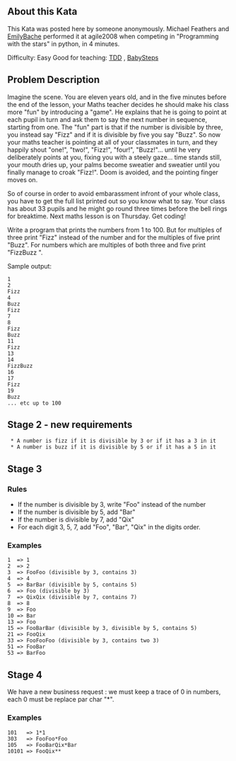 ## About this Kata

This Kata was posted here by someone anonymously. Michael Feathers and
[EmilyBache](/people/EmilyBache) performed it at agile2008 when
competing in "Programming with the stars" in python, in 4 minutes.

Difficulty: Easy Good for teaching: [TDD](/TestDrivenDevelopment) ,
[BabySteps](/BabySteps)

## Problem Description

Imagine the scene. You are eleven years old, and in the five minutes
before the end of the lesson, your Maths teacher decides he should make
his class more "fun" by introducing a "game". He explains that he is
going to point at each pupil in turn and ask them to say the next number
in sequence, starting from one. The "fun" part is that if the number is
divisible by three, you instead say "Fizz" and if it is divisible by
five you say "Buzz". So now your maths teacher is pointing at all of
your classmates in turn, and they happily shout "one!", "two!", "Fizz!",
"four!", "Buzz!"... until he very deliberately points at you, fixing you
with a steely gaze... time stands still, your mouth dries up, your palms
become sweatier and sweatier until you finally manage to croak "Fizz!".
Doom is avoided, and the pointing finger moves on.

So of course in order to avoid embarassment infront of your whole class,
you have to get the full list printed out so you know what to say. Your
class has about 33 pupils and he might go round three times before the
bell rings for breaktime. Next maths lesson is on Thursday. Get coding!

Write a program that prints the numbers from 1 to 100. But for multiples
of three print "Fizz" instead of the number and for the multiples of
five print "Buzz". For numbers which are multiples of both three and
five print "FizzBuzz ".

Sample output:

    1
    2
    Fizz
    4
    Buzz
    Fizz
    7
    8
    Fizz
    Buzz
    11
    Fizz
    13
    14
    FizzBuzz
    16
    17
    Fizz
    19
    Buzz
    ... etc up to 100

## Stage 2 - new requirements

     * A number is fizz if it is divisible by 3 or if it has a 3 in it
     * A number is buzz if it is divisible by 5 or if it has a 5 in it

## Stage 3
### Rules

* If the number is divisible by 3, write "Foo" instead of the number
* If the number is divisible by 5, add "Bar"
* If the number is divisible by 7, add "Qix"
* For each digit 3, 5, 7, add "Foo", "Bar", "Qix" in the digits order.
 
### Examples

    1  => 1
    2  => 2
    3  => FooFoo (divisible by 3, contains 3)
    4  => 4
    5  => BarBar (divisible by 5, contains 5)
    6  => Foo (divisible by 3)
    7  => QixQix (divisible by 7, contains 7)
    8  => 8
    9  => Foo
    10 => Bar
    13 => Foo
    15 => FooBarBar (divisible by 3, divisible by 5, contains 5)
    21 => FooQix
    33 => FooFooFoo (divisible by 3, contains two 3)
    51 => FooBar
    53 => BarFoo

## Stage 4

We have a new business request : we must keep a trace of 0 in numbers, each 0 must be replace par char "*".

### Examples
    
    101   => 1*1
    303   => FooFoo*Foo
    105   => FooBarQix*Bar
    10101 => FooQix**
